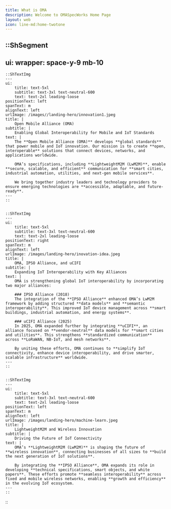 ```yaml
---
title: What is OMA
description: Welcome to OMASpecWorks Home Page
layout: web
icon: line-md:home-twotone
---
```


::ShSegment
---
ui:
    wrapper: space-y-9 mb-10
---
    ::ShTextImg
    ---
    ui:
        title: text-5xl
        subtitle: text-3xl text-neutral-600
        text: text-2xl leading-loose
    positionText: left
    spanText: m
    alignText: left
    urlImage: /images//landing-hero/innovation1.jpeg
    title: |
        Open Mobile Alliance (OMA)
    subtitle: |
        Enabling Global Interoperability for Mobile and IoT Standards
    text: |
        The **Open Mobile Alliance (OMA)** develops **global standards** that power mobile and IoT innovation. Our mission is to create **open, interoperable** solutions that connect devices, networks, and applications worldwide.

        OMA’s specifications, including **LightweightM2M (LwM2M)**, enable **secure, scalable, and efficient** communication for **smart cities, industrial automation, utilities, and next-gen mobile services**. 

        We bring together industry leaders and technology providers to ensure emerging technologies are **accessible, adaptable, and future-ready**. 
    ---
    ::


    ::ShTextImg
    ---
    ui:
        title: text-5xl
        subtitle: text-3xl text-neutral-600
        text: text-2xl leading-loose
    positionText: right
    spanText: m
    alignText: left
    urlImage: /images/landing-hero/inovation-idea.jpeg
    title: |
        OMA, IPSO Alliance, and uCIFI
    subtitle: |
        Expanding IoT Interoperability with Key Alliances
    text: |
        OMA is strengthening global IoT interoperability by incorporating two major alliances:  

        ### IPSO Alliance (2018)  
        The integration of the **IPSO Alliance** enhanced OMA’s LwM2M framework by adding structured **data models** and **semantic interoperability**. This improved IoT device management across **smart buildings, industrial automation, and energy systems**.  

        ### uCIFI Alliance (2025)  
        In 2025, OMA expanded further by integrating **uCIFI**, an alliance focused on **vendor-neutral** data models for **smart cities and utilities**. This strengthens **standardized communication** across **LoRaWAN, NB-IoT, and mesh networks**.  

        By uniting these efforts, OMA continues to **simplify IoT connectivity, enhance device interoperability, and drive smarter, scalable infrastructure** worldwide.  
    ---
    ::


    ::ShTextImg
    ---
    ui:
        title: text-5xl
        subtitle: text-3xl text-neutral-600
        text: text-2xl leading-loose
    positionText: left
    spanText: m
    alignText: left
    urlImage: /images/landing-hero/machine-learn.jpeg
    title: |
        LightweightM2M and Wireless Innovation
    subtitle: |
        Driving the Future of IoT Connectivity
    text: |
        OMA’s **LightweightM2M (LwM2M)** is shaping the future of **wireless innovation**, connecting businesses of all sizes to **build the next generation of IoT solutions**.  

        By integrating the **IPSO Alliance**, OMA expands its role in developing **technical specifications, smart objects, and white papers**. These efforts promote **seamless interoperability** across fixed and mobile wireless networks, enabling **growth and efficiency** in the evolving IoT ecosystem.  
    ---
    ::




::